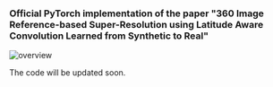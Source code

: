 ### Official PyTorch implementation of the paper "360 Image Reference-based Super-Resolution using Latitude Aware Convolution Learned from Synthetic to Real"

![overview](https://user-images.githubusercontent.com/42056469/141826157-30379a39-4bcd-4789-835c-5bfdcbc5fde4.png)

The code will be updated soon.
